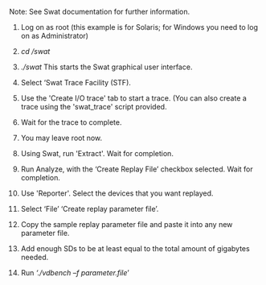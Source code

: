 Note: See Swat documentation for further information.



1. Log on as root (this example is for Solaris; for Windows you need to log on as Administrator)

2. *cd* */swat*

3. *./swat*  This starts the Swat graphical user interface.

4. Select ‘Swat Trace Facility (STF).

5. Use the 'Create I/O trace' tab to start a trace. (You can also create a trace using the 'swat_trace' script provided.

6. Wait for the trace to complete.

7. You may leave root now.

8. Using Swat, run 'Extract'. Wait for completion.

9. Run Analyze, with the ‘Create Replay File’ checkbox selected. Wait for completion.

10. Use 'Reporter'. Select the devices that you want replayed.

11. Select ‘File’ ‘Create replay parameter file’.

12. Copy the sample replay parameter file and paste it into any new parameter file.

13. Add enough SDs to be at least equal to the total amount of gigabytes needed.

14. Run *‘./vdbench –f* *parameter.file*’